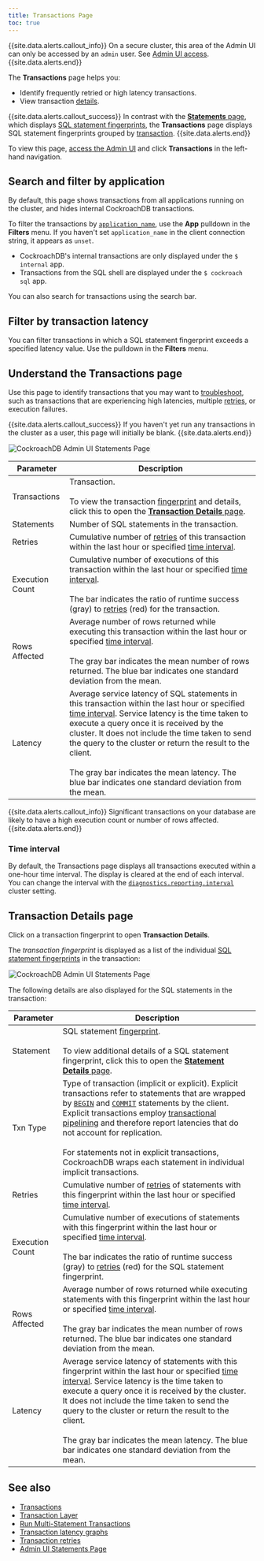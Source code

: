 ```yaml
---
title: Transactions Page
toc: true
---
```


{{site.data.alerts.callout_info}}
On a secure cluster, this area of the Admin UI can only be accessed by an `admin` user. See [Admin UI access](admin-ui-overview.html#admin-ui-access).
{{site.data.alerts.end}}

The **Transactions** page helps you:
	
- Identify frequently retried or high latency transactions.
- View transaction [details](#transaction-details-page).

{{site.data.alerts.callout_success}}
In contrast with the [**Statements** page](admin-ui-statements-page.html), which displays [SQL statement fingerprints](admin-ui-statements-page.html#sql-statement-fingerprints), the **Transactions** page displays SQL statement fingerprints grouped by [transaction](transactions.html).
{{site.data.alerts.end}}

To view this page, [access the Admin UI](admin-ui-overview.html#admin-ui-access) and click **Transactions** in the left-hand navigation.

## Search and filter by application

By default, this page shows transactions from all applications running on the cluster, and hides internal CockroachDB transactions.

To filter the transactions by [`application_name`](connection-parameters.html#additional-connection-parameters), use the **App** pulldown in the **Filters** menu. If you haven't set `application_name` in the client connection string, it appears as `unset`. 

- CockroachDB's internal transactions are only displayed under the `$ internal` app.
- Transactions from the SQL shell are displayed under the `$ cockroach sql` app.

You can also search for transactions using the search bar.

## Filter by transaction latency

You can filter transactions in which a SQL statement fingerprint exceeds a specified latency value. Use the pulldown in the **Filters** menu.

## Understand the Transactions page

Use this page to identify transactions that you may want to [troubleshoot](query-behavior-troubleshooting.html), such as transactions that are experiencing high latencies, multiple [retries](transactions.html#transaction-retries), or execution failures.

{{site.data.alerts.callout_success}}
If you haven't yet run any transactions in the cluster as a user, this page will initially be blank.
{{site.data.alerts.end}}

<img src="{{ 'images/v20.2/admin-ui-transactions-page.png' | relative_url }}" alt="CockroachDB Admin UI Statements Page" style="border:1px solid #eee;max-width:100%" />

Parameter | Description
-----|------------
Transactions | Transaction.<br><br>To view the transaction [fingerprint](#transaction-fingerprints) and details, click this to open the [**Transaction Details** page](#transaction-details-page).
Statements | Number of SQL statements in the transaction.
Retries | Cumulative number of [retries](transactions.html#transaction-retries) of this transaction within the last hour or specified [time interval](admin-ui-statements-page.html#time-interval).
Execution Count | Cumulative number of executions of this transaction within the last hour or specified [time interval](#time-interval). <br><br>The bar indicates the ratio of runtime success (gray) to [retries](transactions.html#transaction-retries) (red) for the transaction.
Rows Affected | Average number of rows returned while executing this transaction within the last hour or specified [time interval](#time-interval). <br><br>The gray bar indicates the mean number of rows returned. The blue bar indicates one standard deviation from the mean.
Latency | Average service latency of SQL statements in this transaction within the last hour or specified [time interval](#time-interval). Service latency is the time taken to execute a query once it is received by the cluster. It does not include the time taken to send the query to the cluster or return the result to the client. <br><br>The gray bar indicates the mean latency. The blue bar indicates one standard deviation from the mean.

{{site.data.alerts.callout_info}}
Significant transactions on your database are likely to have a high execution count or number of rows affected.
{{site.data.alerts.end}}

### Time interval

By default, the Transactions page displays all transactions executed within a one-hour time interval. The display is cleared at the end of each interval. You can change the interval with the [`diagnostics.reporting.interval`](cluster-settings.html#settings) cluster setting.

## Transaction Details page

Click on a transaction fingerprint to open **Transaction Details**. 

The *transaction fingerprint* is displayed as a list of the individual [SQL statement fingerprints](admin-ui-statements-page.html#sql-statement-fingerprints) in the transaction:

<img src="{{ 'images/v20.2/admin-ui-transactions-details-page.png' | relative_url }}" alt="CockroachDB Admin UI Statements Page" style="border:1px solid #eee;max-width:100%" />

The following details are also displayed for the SQL statements in the transaction:

Parameter | Description
-----|------------
Statement | SQL statement [fingerprint](admin-ui-statements-page.html#sql-statement-fingerprints).<br><br>To view additional details of a SQL statement fingerprint, click this to open the [**Statement Details** page](admin-ui-statements-page.html#statement-details-page).
Txn Type | Type of transaction (implicit or explicit). Explicit transactions refer to statements that are wrapped by [`BEGIN`](begin-transaction.html) and [`COMMIT`](commit-transaction.html) statements by the client. Explicit transactions employ [transactional pipelining](architecture/transaction-layer.html#transaction-pipelining) and therefore report latencies that do not account for replication.<br><br>For statements not in explicit transactions, CockroachDB wraps each statement in individual implicit transactions. 
Retries | Cumulative number of [retries](transactions.html#transaction-retries) of statements with this fingerprint within the last hour or specified [time interval](admin-ui-statements-page.html#time-interval).
Execution Count | Cumulative number of executions of statements with this fingerprint within the last hour or specified [time interval](admin-ui-statements-page.html#time-interval). <br><br>The bar indicates the ratio of runtime success (gray) to [retries](transactions.html#transaction-retries) (red) for the SQL statement fingerprint.
Rows Affected | Average number of rows returned while executing statements with this fingerprint within the last hour or specified [time interval](admin-ui-statements-page.html#time-interval). <br><br>The gray bar indicates the mean number of rows returned. The blue bar indicates one standard deviation from the mean.
Latency | Average service latency of statements with this fingerprint within the last hour or specified [time interval](admin-ui-statements-page.html#time-interval). Service latency is the time taken to execute a query once it is received by the cluster. It does not include the time taken to send the query to the cluster or return the result to the client. <br><br>The gray bar indicates the mean latency. The blue bar indicates one standard deviation from the mean.

## See also

- [Transactions](transactions.html)
- [Transaction Layer](architecture/transaction-layer.html)
- [Run Multi-Statement Transactions](run-multi-statement-transactions.html)
- [Transaction latency graphs](admin-ui-sql-dashboard.html#transactions)
- [Transaction retries](transactions.html#transaction-retries)
- [Admin UI Statements Page](admin-ui-statements-page.html)